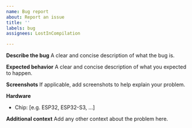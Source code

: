 ```yaml
---
name: Bug report
about: Report an issue
title: ''
labels: bug
assignees: LostInCompilation

---
```


**Describe the bug**
A clear and concise description of what the bug is.

**Expected behavior**
A clear and concise description of what you expected to happen.

**Screenshots**
If applicable, add screenshots to help explain your problem.

**Hardware**
- Chip: [e.g. ESP32, ESP32-S3, ...]

**Additional context**
Add any other context about the problem here.
